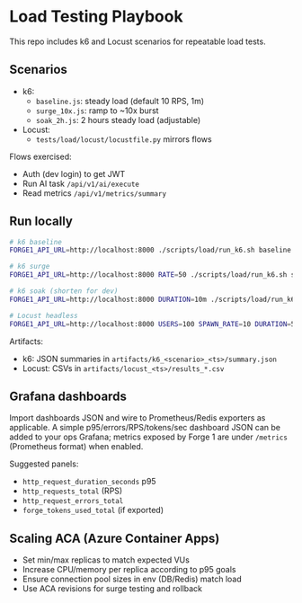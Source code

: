 # Load Testing Playbook

This repo includes k6 and Locust scenarios for repeatable load tests.

## Scenarios

- k6:
  - `baseline.js`: steady load (default 10 RPS, 1m)
  - `surge_10x.js`: ramp to ~10x burst
  - `soak_2h.js`: 2 hours steady load (adjustable)
- Locust:
  - `tests/load/locust/locustfile.py` mirrors flows

Flows exercised:
- Auth (dev login) to get JWT
- Run AI task `/api/v1/ai/execute`
- Read metrics `/api/v1/metrics/summary`

## Run locally

```bash
# k6 baseline
FORGE1_API_URL=http://localhost:8000 ./scripts/load/run_k6.sh baseline

# k6 surge
FORGE1_API_URL=http://localhost:8000 RATE=50 ./scripts/load/run_k6.sh surge_10x

# k6 soak (shorten for dev)
FORGE1_API_URL=http://localhost:8000 DURATION=10m ./scripts/load/run_k6.sh soak_2h

# Locust headless
FORGE1_API_URL=http://localhost:8000 USERS=100 SPAWN_RATE=10 DURATION=5m ./scripts/load/run_locust.sh
```

Artifacts:
- k6: JSON summaries in `artifacts/k6_<scenario>_<ts>/summary.json`
- Locust: CSVs in `artifacts/locust_<ts>/results_*.csv`

## Grafana dashboards

Import dashboards JSON and wire to Prometheus/Redis exporters as applicable. A simple p95/errors/RPS/tokens/sec dashboard JSON can be added to your ops Grafana; metrics exposed by Forge 1 are under `/metrics` (Prometheus format) when enabled.

Suggested panels:
- `http_request_duration_seconds` p95
- `http_requests_total` (RPS)
- `http_request_errors_total`
- `forge_tokens_used_total` (if exported)

## Scaling ACA (Azure Container Apps)

- Set min/max replicas to match expected VUs
- Increase CPU/memory per replica according to p95 goals
- Ensure connection pool sizes in env (DB/Redis) match load
- Use ACA revisions for surge testing and rollback
